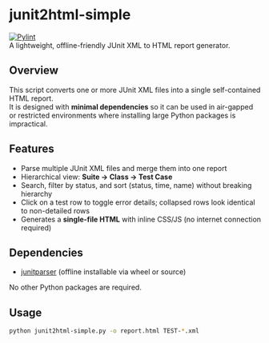 # junit2html-simple
[![Pylint](https://github.com/1089pop/junit2html-simple/actions/workflows/pylint.yml/badge.svg)](https://github.com/1089pop/junit2html-simple/actions/workflows/pylint.yml)  
A lightweight, offline-friendly JUnit XML to HTML report generator.

## Overview

This script converts one or more JUnit XML files into a single self-contained HTML report.  
It is designed with **minimal dependencies** so it can be used in air-gapped or restricted environments where installing large Python packages is impractical.

## Features

- Parse multiple JUnit XML files and merge them into one report
- Hierarchical view: **Suite → Class → Test Case**
- Search, filter by status, and sort (status, time, name) without breaking hierarchy
- Click on a test row to toggle error details; collapsed rows look identical to non-detailed rows
- Generates a **single-file HTML** with inline CSS/JS (no internet connection required)

## Dependencies

- [junitparser](https://pypi.org/project/junitparser/) (offline installable via wheel or source)

No other Python packages are required.

## Usage

```bash
python junit2html-simple.py -o report.html TEST-*.xml
